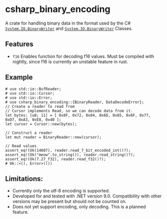 # csharp_binary_encoding
A crate for handling binary data in the format used by the C# [`System.IO.BinaryWriter`] and [`System.IO.BinaryWriter`] Classes.
## Features
- `f16` Enables function for decoding f16 values. Must be compiled with nightly, since f16 is currently an unstable feature in rust.
## Example
```
# use std::io::BufReader;
# use std::io::Cursor;
# use std::io::Error;
# use csharp_binary_encoding::{BinaryReader, DataDecodeError};
// Create a reader to read from
// Cursor implements Read, so we can decode data from it.
let bytes: [u8; 11] = [ 0x8F, 0x72, 0x04, 0x6D, 0x65, 0x6F, 0x77, 0xD7, 0xA3, 0xE8, 0x40 ];
let cursor = Cursor::new(bytes);

// Construct a reader
let mut reader = BinaryReader::new(cursor);

// Read values
assert_eq!(Ok(14607), reader.read_7_bit_encoded_int()?);
assert_eq!(Ok("meow".to_string()), reader.read_string()?);
assert_eq!(Ok(7.27_f32), reader.read_f32()?);
# Ok::<(), Error>(())
```

## Limitations:
- Currently only the utf-8 encoding is supported.
- Developed for and tested with .NET version 9.0. Compatibility with other versions may be
  present but should not be counted on.
- Does not yet support encoding, only decoding.  This is a planned feature.

[`System.IO.BinaryWriter`]: <https://learn.microsoft.com/en-us/dotnet/api/system.io.binarywriter>
[`System.IO.BinaryReader`]: <https://learn.microsoft.com/en-us/dotnet/api/system.io.binaryreader>
